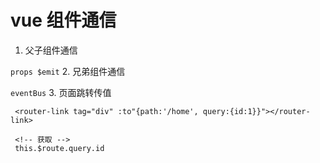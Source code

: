 # vue 组件通信

1. 父子组件通信

`props $emit`
2. 兄弟组件通信

`eventBus`
3. 页面跳转传值

```Vue
 <router-link tag="div" :to"{path:'/home', query:{id:1}}"></router-link>

 <!-- 获取 -->
 this.$route.query.id
```
